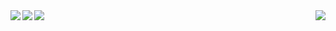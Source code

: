 <!--
**bbaobelief/bbaobelief** is a ✨ _special_ ✨ repository because its `README.md` (this file) appears on your GitHub profile.

Here are some ideas to get you started:

- 🔭 I’m currently working on ...
- 🌱 I’m currently learning ...
- 👯 I’m looking to collaborate on ...
- 🤔 I’m looking for help with ...
- 💬 Ask me about ...
- 📫 How to reach me: ...
- 😄 Pronouns: ...
- ⚡ Fun fact: ...
-->

<!--
[![Top Langs](https://github-readme-stats.vercel.app/api/top-langs/?username=bbaobelief&layout=compact&hide=css,html)](https://github.com/bbaobelief/bbaobelief)
-->

<img align="right" src="https://github-readme-stats.vercel.app/api?username=bbaobelief&show_icons=true&icon_color=0366d6&text_color=2ea44f&bg_color=ffffff&hide_title=true" />

<a href="https://github.com/bbaobelief/gecko">
  <img align="left" src="https://github-readme-stats.vercel.app/api/pin/?username=bbaobelief&repo=gecko" />
</a>

<a href="https://github.com/bbaobelief/apiserver">
  <img align="left" src="https://github-readme-stats.vercel.app/api/pin/?username=bbaobelief&repo=apiserver" />
</a>
<a href="https://github.com/bbaobelief/deep-learning">
  <img align="left" src="https://github-readme-stats.vercel.app/api/pin/?username=bbaobelief&repo=deep-learning" />
</a>
